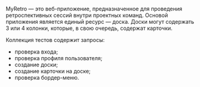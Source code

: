 MyRetro — это веб-приложение, предназначенное для проведения ретроспективных сессий внутри проектных команд. Основой приложения является единый ресурс — доска. Доски могут содержать 3 или 4 колонки, которые, в свою очередь, содержат карточки.

Коллекция тестов содержит запросы:

- проверка входа;
- проверка профиля пользователя;
- создание доски;
- создание карточки на доске;
- проверка бордер-меню.
